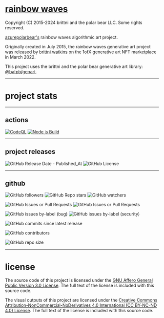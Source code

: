 # [rainbow waves](https://azurepolarbear.github.io/rainbow-waves/)

Copyright (C) 2015-2024 brittni and the polar bear LLC. Some rights reserved.

[azurepolarbear's](https://github.com/azurepolarbear) rainbow waves algorithmic art project.

Originally created in July 2015, the rainbow waves generative art project
was released by [brittni watkins](https://github.com/blwatkins) on the 1ofX
generative art NFT marketplace in March 2022.

This project uses the brittni and the polar bear generative art
library: [@batpb/genart](https://www.npmjs.com/package/@batpb/genart).

----

# project stats

----

## actions

[![CodeQL](https://github.com/azurepolarbear/rainbow-waves/actions/workflows/codeql.yml/badge.svg)](https://github.com/azurepolarbear/rainbow-waves/actions/workflows/codeql.yml)
[![Node.js Build](https://github.com/azurepolarbear/rainbow-waves/actions/workflows/node-js.yml/badge.svg)](https://github.com/azurepolarbear/rainbow-waves/actions/workflows/node-js.yml)

----

## project releases

![GitHub Release Date - Published_At](https://img.shields.io/github/release-date/azurepolarbear/rainbow-waves)
![GitHub License](https://img.shields.io/github/license/azurepolarbear/rainbow-waves)

----

## github

![GitHub followers](https://img.shields.io/github/followers/azurepolarbear)
![GitHub Repo stars](https://img.shields.io/github/stars/azurepolarbear/rainbow-waves)
![GitHub watchers](https://img.shields.io/github/watchers/azurepolarbear/rainbow-waves)

![GitHub Issues or Pull Requests](https://img.shields.io/github/issues/azurepolarbear/rainbow-waves)
![GitHub Issues or Pull Requests](https://img.shields.io/github/issues-pr/azurepolarbear/rainbow-waves)

![GitHub issues by-label (bug)](https://img.shields.io/github/issues/azurepolarbear/rainbow-waves/bug?color=red)
![GitHub issues by-label (security)](https://img.shields.io/github/issues/azurepolarbear/rainbow-waves/security?color=red)

![GitHub commits since latest release](https://img.shields.io/github/commits-since/azurepolarbear/rainbow-waves/latest)

![GitHub contributors](https://img.shields.io/github/contributors-anon/azurepolarbear/rainbow-waves)

![GitHub repo size](https://img.shields.io/github/repo-size/azurepolarbear/rainbow-waves)

----

# license

The source code of this project is licensed under the
[GNU Affero General Public Version 3.0 License](https://www.gnu.org/licenses/agpl-3.0.en.html).
The full text of the license is included with this source code.

The visual outputs of this project are licensed under the
[Creative Commons Attribution-NonCommercial-NoDerivatives 4.0 International (CC BY-NC-ND 4.0) License](https://creativecommons.org/licenses/by-nc-nd/4.0/).
The full text of the license is included with this source code.
